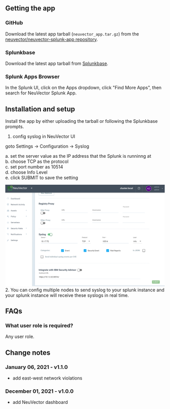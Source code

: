 ## Getting the app
### GitHub
Download the latest app tarball (`neuvector_app.tar.gz`) from the [neuvector/neuvector-splunk-app repository](https://github.com/neuvector/neuvector-splunk-app/releases).

### Splunkbase
Download the latest app tarball from [Splunkbase](https://splunkbase.splunk.com/app/6205).

### Splunk Apps Browser
In the Splunk UI, click on the Apps dropdown, click "Find More Apps", then search for NeuVector Splunk App.

## Installation and setup
Install the app by either uploading the tarball or following the Splunkbase prompts.

1. config syslog in NeuVector UI  

goto Settings -> Configuration -> Syslog  

  a. set the server value as the IP address that the Splunk is runninng at  
  b. choose TCP as the protocol  
  c. set port number as 10514  
  d. choose Info Level  
  e. click SUBMIT to save the setting  

![image of the syslog config](images/syslog-config.png)
2. You can config multiple nodes to send syslog to your splunk instance and your splunk instance will receive these syslogs in real time.
## FAQs
### What user role is required?
Any user role.


## Change notes

### January 06, 2021 - v1.1.0
- add east-west network violations 

### December 01, 2021 - v1.0.0
- add NeuVector dashboard
